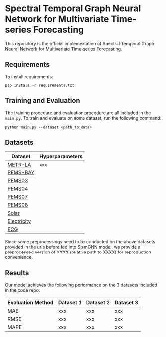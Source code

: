 # Spectral Temporal Graph Neural Network for Multivariate Time-series Forecasting

This repository is the official implementation of Spectral Temporal Graph Neural Network for
Multivariate Time-series Forecasting.

<!-- > 📋Optional: include a graphic explaining your approach/main result, bibtex entry, link to demos, blog posts and tutorials -->

## Requirements

To install requirements:

```setup
pip install -r requirements.txt
```

<!-- > 📋Describe how to set up the environment, e.g. pip/conda/docker commands, download datasets, etc... -->

## Training and Evaluation

The training procedure and evaluation procedure are all included in the `main.py`. To train and evaluate on some dataset, run the following command:

```train & evaluate
python main.py --dataset <path_to_data>
```

<!-- The hyperparameters are set as default pramaters for reproduction convenience, so no more parameters need to be specified in the above command. -->

## Datasets

| Dataset | Hyperparameters |
| ------- | --------------- |
| [METR-LA](http://pems.dot.ca.gov/?dnode=Clearinghouse&type=station_5min&district_id=3&submit=Submit) | `xxx` |
| [PEMS-BAY](http://pems.dot.ca.gov/?dnode=Clearinghouse&type=station_5min&district_id=3&submit=Submit) |  |
| [PEMS03](http://pems.dot.ca.gov/?dnode=Clearinghouse&type=station_5min&district_id=3&submit=Submit) |  |
| [PEMS04](http://pems.dot.ca.gov/?dnode=Clearinghouse&type=station_5min&district_id=3&submit=Submit) |  |
| [PEMS07](http://pems.dot.ca.gov/?dnode=Clearinghouse&type=station_5min&district_id=3&submit=Submit) |  |
| [PEMS08](http://pems.dot.ca.gov/?dnode=Clearinghouse&type=station_5min&district_id=3&submit=Submit) |  |
| [Solar](https://www.nrel.gov/grid/solar-power-data.html) |  |
| [Electricity](https://archive.ics.uci.edu/ml/datasets/ElectricityLoadDiagrams20112014) |  |
| [ECG](http://www.timeseriesclassification.com/description.php?Dataset=ECG5000) |  |

Since some preprocessings need to be conducted on the above datasets provided in the urls before fed into StemGNN model, we provide a preprocessed version of XXXX (relative path to XXXX) for reproduction convenience.

## Results

Our model achieves the following performance on the 3 datasets included in the code repo:

| Evaluation Method | Dataset 1  | Dataset 2 | Dataset 3 |
| ------------------ |---------------- | -------------- |  -------------- |
| MAE  | xxx | xxx | xxx |
| RMSE | xxx | xxx | xxx |
| MAPE | xxx | xxx | xxx |

<!-- > 📋Include a table of results from your paper, and link back to the leaderboard for clarity and context. If your main result is a figure, include that figure and link to the command or notebook to reproduce it.  -->

